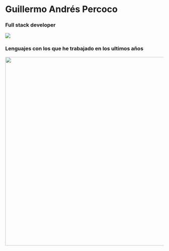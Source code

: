 <h1> Guillermo Andrés Percoco</h1>
<h3>Full stack developer</h3>

<p><img src="https://cr-ss-service.azurewebsites.net/api/ScreenShot?widget=summary&username=gapercoco&branding=false" /></p>
<h3>Lenguajes con los que he trabajado en los ultimos años</h3>
<p><img src="https://wakatime.com/share/@gpercoco/47104fe3-3318-4c53-a181-3cc16ce48d69.svg" height="600px" /></p>


